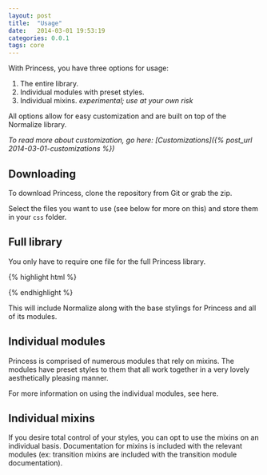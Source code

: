 ```yaml
---
layout: post
title:  "Usage"
date:   2014-03-01 19:53:19
categories: 0.0.1
tags: core
---
```


With Princess, you have three options for usage:

1. The entire library.
2. Individual modules with preset styles.
3. Individual mixins. *experimental; use at your own risk*

All options allow for easy customization and are built on top of the Normalize library.

*To read more about customization, go here: [Customizations]({% post_url 2014-03-01-customizations %})*

## Downloading

To download Princess, clone the repository from Git or grab the zip.

Select the files you want to use (see below for more on this) and store them in your `css` folder.

## Full library

You only have to require one file for the full Princess library.

{% highlight html %}
<link rel="stylesheet" href="/css/princess.css">
{% endhighlight %}

This will include Normalize along with the base stylings for Princess and all of its modules.

## Individual modules

Princess is comprised of numerous modules that rely on mixins. The modules have preset styles to them that all work together in a very lovely aesthetically pleasing manner.

For more information on using the individual modules, see here.

## Individual mixins

If you desire total control of your styles, you can opt to use the mixins on an individual basis. Documentation for mixins is included with the relevant modules (ex: transition mixins are included with the transition module documentation).